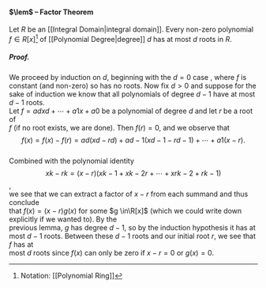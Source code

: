 #### $\lem$ – Factor Theorem
Let $R$ be an [[Integral Domain|integral domain]]. Every non-zero polynomial $f \in R[x]$[^1] of [[Polynomial Degree|degree]] $d$ has at most $d$ roots in $R$.

##### *Proof.*
We proceed by induction on $d$, beginning with the $d = 0$ case , where $f$ is  
constant (and non-zero) so has no roots. Now fix $d > 0$ and suppose for the sake of induction we know that all polynomials of degree $d - 1$ have at most $d - 1$ roots.  
Let $f = a d x d + \cdots  + a1 x + a0$ be a polynomial of degree $d$ and let $r$ be a root of  
$f$ (if no root exists, we are done). Then $f (r ) = 0$, and we observe that  
$$f (x) = f (x) - f (r ) = a d (x d - r d ) + a d-1(x d-1 - r d-1) + \cdots  + a1(x - r ).$$  
Combined with the polynomial identity  
$$x k - r k = (x - r )(x k-1 + x k-2r + \cdots  + xr k-2 + r k-1)$$,  
we see that we can extract a factor of $x - r$ from each summand and thus conclude  
that $f (x) = (x - r )g(x)$ for some $g \in\R[x]$ (which we could write down explicitly if we wanted to). By the  
previous lemma, $g$ has degree $d - 1$, so by the induction hypothesis it has at most $d - 1$ roots. Between these $d - 1$ roots and our initial root $r$, we see that $f$ has at  
most $d$ roots since $f (x)$ can only be zero if $x - r = 0$ or $g(x) = 0$.

[^1]: Notation: [[Polynomial Ring]]